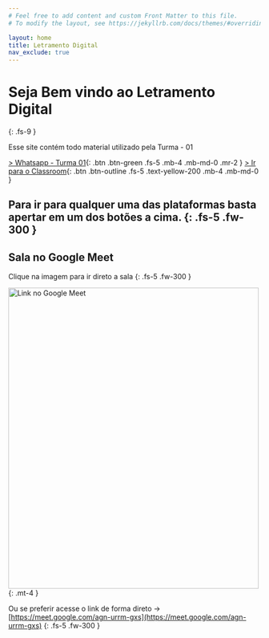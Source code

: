```yaml
---
# Feel free to add content and custom Front Matter to this file.
# To modify the layout, see https://jekyllrb.com/docs/themes/#overriding-theme-defaults

layout: home
title: Letramento Digital
nav_exclude: true
---
```


# Seja Bem vindo ao Letramento Digital
{: .fs-9 }

Esse site contém todo material utilizado pela Turma - 01


[> Whatsapp - Turma 01](https://chat.whatsapp.com/GHecTT5oE245BXWZMWxS4U){: .btn .btn-green .fs-5 .mb-4 .mb-md-0 .mr-2 } [> Ir para o Classroom](https://github.com/pmarsceill/just-the-docs){: .btn .btn-outline .fs-5 .text-yellow-200 .mb-4 .mb-md-0 }

Para ir para qualquer uma das plataformas basta apertar em um dos botões a cima.
{: .fs-5 .fw-300 }
---

## Sala no Google Meet

Clique na imagem para ir direto a sala
{: .fs-5 .fw-300 }

<a href="https://meet.google.com/agn-urrm-gxs"><img src="https://upload.wikimedia.org/wikipedia/commons/thumb/5/5a/Google_Meet_text_logo_dark.svg/800px-Google_Meet_text_logo_dark.svg.png" alt="Link no Google Meet" width="500" height="600"></a>{: .mt-4 }

Ou se preferir acesse o link de forma direto -> [https://meet.google.com/agn-urrm-gxs](https://meet.google.com/agn-urrm-gxs)
{: .fs-5 .fw-300 }
